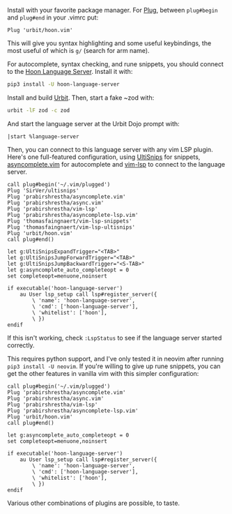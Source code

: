 Install with your favorite package manager.  For
[Plug](https://github.com/junegunn/vim-plug), between `plug#begin` and
`plug#end` in your .vimrc put:

```vim
Plug 'urbit/hoon.vim'
```

This will give you syntax highlighting and some useful keybindings, the
most useful of which is `g/` (search for arm name).

For autocomplete, syntax checking, and rune snippets, you should connect
to the [Hoon Language
Server](https://github.com/urbit/hoon-language-server).  Install it
with:

```bash
pip3 install -U hoon-language-server
```

Install and build [Urbit](https://github.com/urbit/urbit).  Then, start
a fake ~zod with:

```bash
urbit -lF zod -c zod
```

And start the language server at the Urbit Dojo prompt with:

```
|start %language-server
```

Then, you can connect to this language server with any vim LSP plugin.
Here's one full-featured configuration, using
[UltiSnips](https://github.com/SirVer/ultisnips) for snippets,
[asyncomplete.vim](https://gitub.com/prabirshrestha/asyncomplete.vim)
for autocomplete and
[vim-lsp](https://github.com/prabirshrestha/vim-lsp) to connect to the
language server.

```vim
call plug#begin('~/.vim/plugged')
Plug 'SirVer/ultisnips'
Plug 'prabirshrestha/asyncomplete.vim'
Plug 'prabirshrestha/async.vim'
Plug 'prabirshrestha/vim-lsp'
Plug 'prabirshrestha/asyncomplete-lsp.vim'
Plug 'thomasfaingnaert/vim-lsp-snippets'
Plug 'thomasfaingnaert/vim-lsp-ultisnips'
Plug 'urbit/hoon.vim'
call plug#end()

let g:UltiSnipsExpandTrigger="<TAB>"
let g:UltiSnipsJumpForwardTrigger="<TAB>"
let g:UltiSnipsJumpBackwardTrigger="<S-TAB>"
let g:asyncomplete_auto_completeopt = 0
set completeopt=menuone,noinsert

if executable('hoon-language-server')
    au User lsp_setup call lsp#register_server({
        \ 'name': 'hoon-language-server',
        \ 'cmd': ['hoon-language-server'],
        \ 'whitelist': ['hoon'],
        \ })
endif
```

If this isn't working, check `:LspStatus` to see if the language server
started correctly.

This requires python support, and I've only tested it in neovim after
running `pip3 install -U neovim`.  If you're willing to give up rune
snippets, you can get the other features in vanilla vim with this
simpler configuration:

```vim
call plug#begin('~/.vim/plugged')
Plug 'prabirshrestha/asyncomplete.vim'
Plug 'prabirshrestha/async.vim'
Plug 'prabirshrestha/vim-lsp'
Plug 'prabirshrestha/asyncomplete-lsp.vim'
Plug 'urbit/hoon.vim'
call plug#end()

let g:asyncomplete_auto_completeopt = 0
set completeopt=menuone,noinsert

if executable('hoon-language-server')
    au User lsp_setup call lsp#register_server({
        \ 'name': 'hoon-language-server',
        \ 'cmd': ['hoon-language-server'],
        \ 'whitelist': ['hoon'],
        \ })
endif
```

Various other combinations of plugins are possible, to taste.
